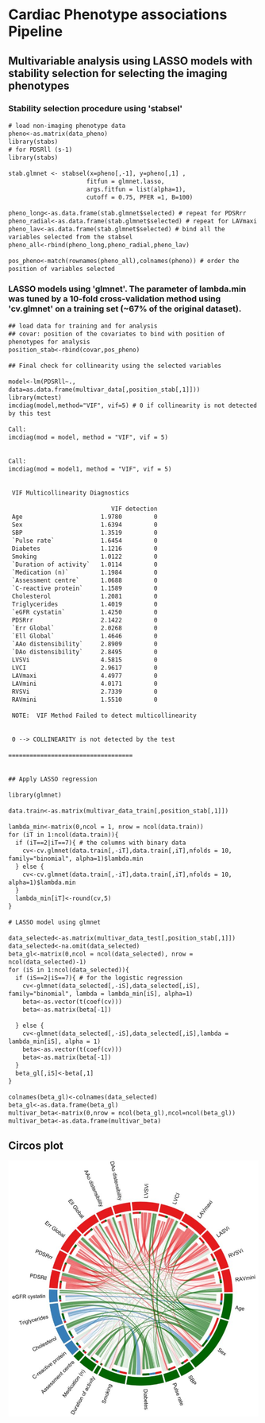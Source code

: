 # Cardiac Phenotype associations Pipeline

## Multivariable analysis using LASSO models with stability selection for selecting the imaging phenotypes
### Stability selection procedure using 'stabsel'

    # load non-imaging phenotype data
    pheno<-as.matrix(data_pheno)
    library(stabs)
    # for PDSRll (s-1)
    library(stabs)

    stab.glmnet <- stabsel(x=pheno[,-1], y=pheno[,1] ,
                          fitfun = glmnet.lasso,
                          args.fitfun = list(alpha=1),
                          cutoff = 0.75, PFER =1, B=100)

    pheno_long<-as.data.frame(stab.glmnet$selected) # repeat for PDSRrr
    pheno_radial<-as.data.frame(stab.glmnet$selected) # repeat for LAVmaxi
    pheno_lav<-as.data.frame(stab.glmnet$selected) # bind all the variables selected from the stabsel
    pheno_all<-rbind(pheno_long,pheno_radial,pheno_lav)

    pos_pheno<-match(rownames(pheno_all),colnames(pheno)) # order the position of variables selected

 ### LASSO models using 'glmnet'. The parameter of lambda.min was tuned by a 10-fold cross-validation method using 'cv.glmnet' on a training set (~67% of the original dataset).

   
    ## load data for training and for analysis
    ## covar: position of the covariates to bind with position of phenotypes for analysis
    position_stab<-rbind(covar,pos_pheno)
    
    ## Final check for collinearity using the selected variables

    model<-lm(PDSRll~., data=as.data.frame(multivar_data[,position_stab[,1]]))
    library(mctest)
    imcdiag(model,method="VIF", vif=5) # 0 if collinearity is not detected by this test
    
    Call:
    imcdiag(mod = model, method = "VIF", vif = 5)


    Call:
    imcdiag(mod = model1, method = "VIF", vif = 5)


     VIF Multicollinearity Diagnostics

                                 VIF detection
     Age                      1.9780         0
     Sex                      1.6394         0
     SBP                      1.3519         0
     `Pulse rate`             1.6454         0
     Diabetes                 1.1216         0
     Smoking                  1.0122         0
     `Duration of activity`   1.0114         0
     `Medication (n)`         1.1984         0
     `Assessment centre`      1.0688         0
     `C-reactive protein`     1.1589         0
     Cholesterol              1.2081         0
     Triglycerides            1.4019         0
     `eGFR cystatin`          1.4250         0
     PDSRrr                   2.1422         0
     `Err Global`             2.0268         0
     `Ell Global`             1.4646         0
     `AAo distensibility`     2.8909         0
     `DAo distensibility`     2.8495         0
     LVSVi                    4.5815         0
     LVCI                     2.9617         0
     LAVmaxi                  4.4977         0
     LAVmini                  4.0171         0
     RVSVi                    2.7339         0
     RAVmini                  1.5510         0

     NOTE:  VIF Method Failed to detect multicollinearity


     0 --> COLLINEARITY is not detected by the test

    ===================================


    ## Apply LASSO regression

    library(glmnet)  
    
    data.train<-as.matrix(multivar_data_train[,position_stab[,1]])

    lambda_min<-matrix(0,ncol = 1, nrow = ncol(data.train))
    for (iT in 1:ncol(data.train)){
      if (iT==2|iT==7){ # the columns with binary data
        cv<-cv.glmnet(data.train[,-iT],data.train[,iT],nfolds = 10, family="binomial", alpha=1)$lambda.min
      } else {
        cv<-cv.glmnet(data.train[,-iT],data.train[,iT],nfolds = 10, alpha=1)$lambda.min
      }
      lambda_min[iT]<-round(cv,5)
    }
    
    # LASSO model using glmnet 
    
    data_selected<-as.matrix(multivar_data_test[,position_stab[,1]])
    data_selected<-na.omit(data_selected)
    beta_gl<-matrix(0,ncol = ncol(data_selected), nrow = ncol(data_selected)-1)
    for (iS in 1:ncol(data_selected)){
      if (iS==2|iS==7){ # for the logistic regression
        cv<-glmnet(data_selected[,-iS],data_selected[,iS], family="binomial", lambda = lambda_min[iS], alpha=1)
        beta<-as.vector(t(coef(cv)))
        beta<-as.matrix(beta[-1])
    
      } else {
        cv<-glmnet(data_selected[,-iS],data_selected[,iS],lambda = lambda_min[iS], alpha = 1)
        beta<-as.vector(t(coef(cv)))
        beta<-as.matrix(beta[-1])
      }
      beta_gl[,iS]<-beta[,1]
    }

    colnames(beta_gl)<-colnames(data_selected)
    beta_gl<-as.data.frame(beta_gl)
    multivar_beta<-matrix(0,nrow = ncol(beta_gl),ncol=ncol(beta_gl))
    multivar_beta<-as.data.frame(multivar_beta)


## Circos plot  

<img src="circos_plot.JPG" alt="" class="inline" />
